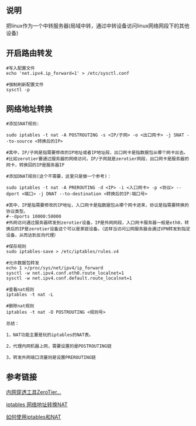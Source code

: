 ## 说明

把linux作为一个中转服务器(局域中转，通过中转设备访问linux网络网段下的其他设备)

## 开启路由转发

```shell
#写入配置文件
echo 'net.ipv4.ip_forward=1' > /etc/sysctl.conf

#强制刷新配置文件
sysctl -p
```

## 网络地址转换

```shell
#添加SNAT规则:

sudo iptables -t nat -A POSTROUTING -s <IP/子网> -o <出口网卡> -j SNAT --to-source <转换后的IP>

#其中，IP/子网是指需要修改的IP地址或者IP地址段，出口网卡是指数据包从哪个网卡出去。
#比如zerotier要通过服务器的网络访问，IP/子网就是zerotier网段，出口网卡是服务器的网卡，转换回的IP是服务器IP
```

```shell
#添加DNAT规则(这个不需要，这里只是做一个参考)：

sudo iptables -t nat -A PREROUTING -d <IP> -i <入口网卡> -p <协议> --dport <端口> -j DNAT --to-destination <转换后的IP:端口号>

#其中，IP是指需要修改的IP地址，入口网卡是指数据包从哪个网卡进来，协议是指需要转换的协议类型。
#--dports 10000:50000
#外网访问通过服务器转发到zerotier设备，IP是外网网段，入口网卡服务器一般是eth0，转换后的IP是zerotier设备这个可以是家庭设备。（这样当访问公网服务器会通过VPN转发到指定设备，从而达到反向代理）
```

```shell
#保存规则
sudo iptables-save > /etc/iptables/rules.v4
```

```shell
#允许数据包转发
echo 1 >/proc/sys/net/ipv4/ip_forward
sysctl -w net.ipv4.conf.eth0.route_localnet=1
sysctl -w net.ipv4.conf.default.route_localnet=1
```

```shell
#查看nat规则
iptables -t nat -L

#删除nat规则
iptables -t nat -D POSTROUTING <规则号>
```

    总结：

    1，NAT功能主要是玩的iptables的NAT表。

    2，代理内网机器上网，需要设置的是POSTROUTING链

    3，转发外网端口流量则是设置PREROUTING链

## 参考链接

[内网穿透工具ZeroTier...](https://www.bilibili.com/video/BV1Vh411F7Mr/?share_source=copy_web\&vd_source=988ba137d6a6f8fc134601e37b976fba)

[iptables 网络地址转换NAT](https://blog.csdn.net/jrunw/article/details/95332258)

[如何使用iptables和NAT](https://blog.csdn.net/weixin_43402206/article/details/126529113)
